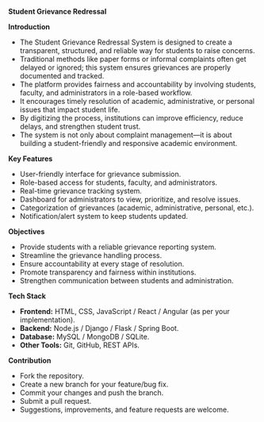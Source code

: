 **Student Grievance Redressal**  

**Introduction**  
- The Student Grievance Redressal System is designed to create a transparent, structured, and reliable way for students to raise concerns.  
- Traditional methods like paper forms or informal complaints often get delayed or ignored; this system ensures grievances are properly documented and tracked.  
- The platform provides fairness and accountability by involving students, faculty, and administrators in a role-based workflow.  
- It encourages timely resolution of academic, administrative, or personal issues that impact student life.  
- By digitizing the process, institutions can improve efficiency, reduce delays, and strengthen student trust.  
- The system is not only about complaint management—it is about building a student-friendly and responsive academic environment.  

**Key Features**  
- User-friendly interface for grievance submission.  
- Role-based access for students, faculty, and administrators.  
- Real-time grievance tracking system.  
- Dashboard for administrators to view, prioritize, and resolve issues.  
- Categorization of grievances (academic, administrative, personal, etc.).  
- Notification/alert system to keep students updated.  

**Objectives**  
- Provide students with a reliable grievance reporting system.  
- Streamline the grievance handling process.  
- Ensure accountability at every stage of resolution.  
- Promote transparency and fairness within institutions.  
- Strengthen communication between students and administration.  

**Tech Stack**  
- **Frontend:** HTML, CSS, JavaScript / React / Angular (as per your implementation).  
- **Backend:** Node.js / Django / Flask / Spring Boot.  
- **Database:** MySQL / MongoDB / SQLite.  
- **Other Tools:** Git, GitHub, REST APIs.  

**Contribution**  
- Fork the repository.  
- Create a new branch for your feature/bug fix.  
- Commit your changes and push the branch.  
- Submit a pull request.  
- Suggestions, improvements, and feature requests are welcome.  

